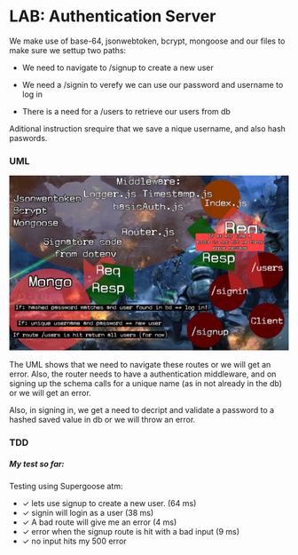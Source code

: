 # LAB: Authentication Server

We make use of base-64, jsonwebtoken, bcrypt, mongoose and our files to make sure we settup two paths: 

- We need to navigate to /signup to create a new user

- We need a /signin to verefy we can use our password and username to log in

- There is a need for a /users to retrieve our users from db

Aditional instruction srequire that we save a nique username, and also hash paswords.

### UML

![UML](https://github.com/401Repo/authentication/blob/main/Image%20from%20iOS%20(1).jpg)

The UML shows that we need to navigate these routes or we will get an error. Also, the router needs to have a authentication middleware, and on signing up the schema calls for a unique name (as in not already in the db) or we will get an error.

Also, in signing in, we get a need to decript and validate a password to a hashed saved value in db or we will throw an error.

### TDD

#####  My test so far:
  
  Testing using Supergoose atm:
  
 -   ✓ lets use signup to create a new user. (64 ms)
 -   ✓ signin will login as a user (38 ms)
 -   ✓ A bad route will give me an error (4 ms)
 -   ✓ error when the signup route is hit with a bad input (9 ms)
 -   ✓ no input hits my 500 error


